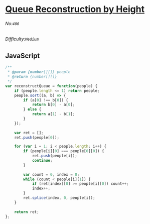 # [Queue Reconstruction by Height](https://leetcode.com/problems/queue-reconstruction-by-height/#/description)
###### No:`406`
###### Difficulty:`Medium`
## JavaScript


```js
/**
 * @param {number[][]} people
 * @return {number[][]}
 */
var reconstructQueue = function(people) {
    if (people.length <= 1) return people;
    people.sort((a, b) => {
        if (a[0] !== b[0]) {
            return b[0] - a[0];
        } else {
            return a[1] - b[1];
        }
    });
    
    var ret = [];
    ret.push(people[0]);

    for (var i = 1; i < people.length; i++) {
        if (people[i][0] === people[0][0]) {
            ret.push(people[i]);
            continue;
        }
        
        var count = 0, index = 0;
        while (count < people[i][1]) {
            if (ret[index][0] >= people[i][0]) count++;
            index++;
        }
        ret.splice(index, 0, people[i]);
    }
    
    return ret;
};
```
